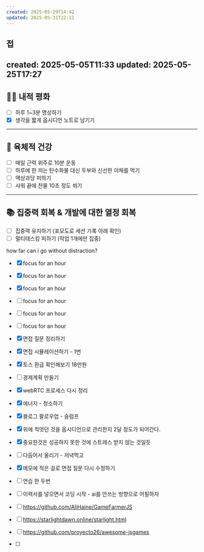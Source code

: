 ```yaml
---
created: 2025-05-29T14:42
updated: 2025-05-31T22:11
---
```

접
---
created: 2025-05-05T11:33
updated: 2025-05-25T17:27
---
## 🧘‍♂️ 내적 평화

- [ ] 하루 1~3분 명상하기  
- [x] 생각을 짧게 옵시디언 노트로 남기기  

---

## 💪 육체적 건강

- [ ] 매일 근력 위주로 10분 운동  
- [ ] 하루에 한 끼는 탄수화물 대신 두부와 신선한 야채를 먹기  
- [ ] 액상과당 피하기  
- [ ] 샤워 끝에 찬물 10초 정도 쐬기  

---

## 📚 집중력 회복 & 개발에 대한 열정 회복

- [ ] 집중력 유지하기 (포모도로 세션 기록 아래 확인)  
- [ ] 멀티태스킹 피하기 (작업 1개에만 집중)  

how far can i go without distraction?


- [x] focus for an hour
- [x] focus for an hour
- [x] focus for an hour
- [ ] focus for an hour
- [ ] focus for an hour
- [ ] focus for an hour


- [x] 면접 질문 정리하기
- [x] 면접 시뮬레이션하기 - 1번
- [x] 토스 환급 확인해보기 18만원
- [ ] 경제계획 만들기

- [x] webRTC 프로세스 다시 정리

- [x] 에너지 - 청소하기

- [x] 블로그 팔로우업 - 슬럼프
- [x] 위에 적엇던 것을 옵시디언으로 관리한지 2달 정도가 되어간다.
- [x] 중요한것은 성공하지 못한 것에 스트레스 받지 않는 것일듯
- [ ] 다듬어서 올리기 - 저녁먹고

- [x] 메모에 적은 걸로 면접 질문 다시 수정하기
- [ ] 연습 한 두번 

 - [ ] 이력서를 넣으면서 코딩 시작 - ai를 안쓰는 방향으로 어필하자
 - [ ] https://github.com/AliHaine/GameFarmerJS
 - [ ] https://starlightdawn.online/starlight.html
 - [ ] https://github.com/proyecto26/awesome-jsgames
 - [ ] 